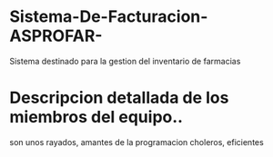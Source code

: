 # Sistema-De-Facturacion-ASPROFAR-
Sistema destinado para la gestion del inventario de farmacias
# Descripcion detallada de los miembros del equipo..
son unos rayados, amantes de la programacion choleros, eficientes
